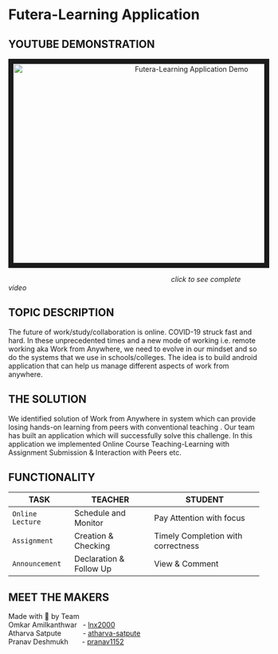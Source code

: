 # Futera-Learning Application

## YOUTUBE DEMONSTRATION
<p align="center">
<a href="https://youtu.be/9AOjr6gFUGA" target="_blank"><img src="https://github.com/pranav1152/Futera-Learning-Application/blob/main/Images/Futera.png" 
alt="Futera-Learning Application Demo" width="700" height="400" border="10" /></a> </p>

&nbsp;&nbsp;&nbsp;&nbsp;&nbsp;&nbsp;&nbsp;&nbsp;&nbsp;&nbsp;&nbsp;&nbsp;&nbsp;&nbsp;&nbsp;&nbsp;&nbsp;&nbsp;&nbsp;&nbsp;&nbsp;&nbsp;&nbsp;&nbsp;&nbsp;&nbsp;&nbsp;&nbsp;&nbsp; &nbsp;&nbsp;&nbsp;&nbsp;&nbsp;&nbsp;&nbsp;&nbsp;&nbsp;&nbsp;&nbsp;&nbsp;&nbsp;&nbsp;&nbsp;&nbsp;&nbsp;&nbsp;&nbsp;&nbsp;&nbsp;&nbsp;&nbsp;&nbsp;&nbsp;&nbsp;&nbsp;&nbsp;&nbsp;&nbsp;&nbsp;&nbsp;&nbsp;&nbsp;&nbsp;&nbsp;&nbsp;&nbsp;&nbsp;&nbsp;&nbsp;&nbsp;&nbsp;&nbsp;&nbsp;&nbsp;&nbsp;&nbsp;&nbsp;&nbsp;&nbsp;&nbsp; *click to see complete video*


## TOPIC DESCRIPTION
The future of work/study/collaboration is online. COVID-19 struck fast and hard. In these unprecedented times and a new mode of working i.e. remote
working aka Work from Anywhere, we need to evolve in our mindset and so do the systems that we use in schools/colleges. The idea is to
build android application that can help us manage different aspects of work from anywhere.

## THE SOLUTION
We identified solution of  Work from Anywhere in system which can provide losing hands-on learning from peers with conventional teaching . Our team has built an application which will successfully solve this challenge. In this
application we implemented Online Course Teaching-Learning with Assignment Submission & Interaction with Peers etc.

## FUNCTIONALITY
| TASK             | TEACHER                 | STUDENT                            |
| ---              | ---                     | ---                                |
| `Online Lecture` | Schedule and Monitor    |  Pay Attention with focus          |
| `Assignment`     | Creation & Checking     |  Timely Completion with correctness|
| `Announcement`   | Declaration & Follow Up |  View & Comment                    |

## MEET THE MAKERS
Made with 💖 by Team \
Omkar Amilkanthwar  &nbsp; -  [lnx2000](https://github.com/lnx2000)\
Atharva Satpute     &nbsp;&nbsp;&nbsp;&nbsp;&nbsp;&nbsp;&nbsp;&nbsp;&nbsp; - [atharva-satpute](https://github.com/atharva-satpute) \
Pranav Deshmukh      &nbsp;&nbsp;&nbsp;&nbsp;&nbsp;&nbsp;- [pranav1152](https://github.com/pranav1152)
